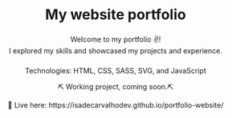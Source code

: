 <h1 align="center">My website portfolio</h1>

###

<p align="left"></p>

###

<p align="center">Welcome to my portfolio ✌️! <br>I explored my skills and showcased my projects and experience.<br></p>

###
<p align="center"> Technologies: HTML, CSS, SASS, SVG, and JavaScript <br></p>

<p align="center"> ⛏ Working project, coming soon.⛏
</p>

  <p align="center"> 👀 Live here: https://isadecarvalhodev.github.io/portfolio-website/
  <br> </p>
